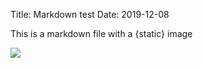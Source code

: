 Title: Markdown test
Date: 2019-12-08

This is a markdown file with a {static} image

![]({static}/images/git-status.png)
